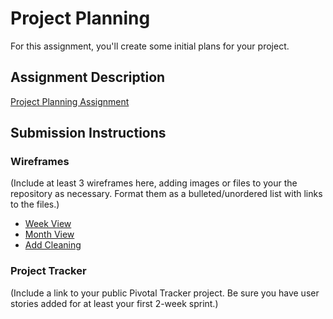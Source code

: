 # Project Planning
For this assignment, you'll create some initial plans for your project.

## Assignment Description
[Project Planning Assignment](https://education.launchcode.org/liftoff/assignments/planning/)

## Submission Instructions

### Wireframes

(Include at least 3 wireframes here, adding images or files to your the repository as necessary. Format them as a bulleted/unordered list with links to the files.)

* [Week View](/images/weekView.png)
* [Month View](/images/monthView.png)
* [Add Cleaning](/images/newCleaning.png)

### Project Tracker

(Include a link to your public Pivotal Tracker project. Be sure you have user stories added for at least your first 2-week sprint.)
